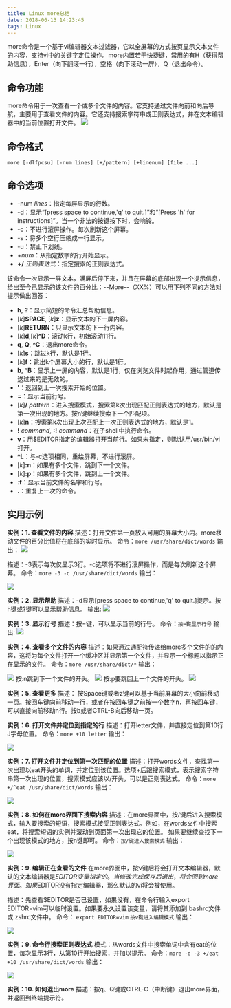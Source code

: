 ```yaml
---
title: Linux more总结
date: 2018-06-13 14:23:45
tags: Linux
---
```



more命令是一个基于vi编辑器文本过滤器，它以全屏幕的方式按页显示文本文件的内容，支持vi中的关键字定位操作。more内置若干快捷键，常用的有H（获得帮助信息），Enter（向下翻滚一行），空格（向下滚动一屏），Q（退出命令）。

<!-- more -->
## 命令功能

more命令用于一次查看一个或多个文件的内容。它支持通过文件向前和向后导航，主要用于查看文件的内容。它还支持搜索字符串或正则表达式，并在文本编辑器中的当前位置打开文件。
![](http://pabfn7ecx.bkt.clouddn.com/more/more-man.png)

## 命令格式

`more [-dlfpcsu] [-num lines] [+/pattern] [+linenum] [file ...]`

## 命令选项

- -num *lines*：指定每屏显示的行数。
- -d：显示“[press space to continue,'q' to quit.]”和“[Press 'h' for instructions]”。当一个非法的按键按下时，会响铃。
- -c：不进行滚屏操作。每次刷新这个屏幕。
- -s：将多个空行压缩成一行显示。
- -u：禁止下划线。
- +*num*：从指定数字的行开始显示。
- **+/** *正则表达式*：指定搜索的正则表达式。

该命令一次显示一屏文本，满屏后停下来，并且在屏幕的底部出现一个提示信息，给出至今己显示的该文件的百分比：--More--（XX%）可以用下列不同的方法对提示做出回答：

- **h**, **?**：显示简短的命令汇总帮助信息。
- [*k*]**SPACE**, [*k*]**z**：显示文本的下一屏内容。
- [*k*]**RETURN**：只显示文本的下一行内容。
- [*k*]**d**,[*k*]**^D**：滚动k行，初始滚动11行。
- **q**, **Q**, **^C**：退出more命令。
- [*k*]**s**：跳过k行，默认是1行。
- [*k*]**f**：跳出k个屏幕大小的行，默认是1行。
- **b**, **^B**：显示上一屏的内容，默认是1行，仅在浏览文件时起作用，通过管道传送过来的是无效的。
- **'**：返回到上一次搜索开始的位置。
- **=**：显示当前行号。
- [*k*]**/** *pattern*：进入搜索模式，搜索第k次出现匹配正则表达式的地方，默认是第一次出现的地方。按n键继续搜索下一个匹配项。
- [*k*]**n**：搜索第k次出现上次匹配上一次正则表达式的地方，默认是1。
- **!** *command*, **:!** *command*：在子shell中执行命令。
- **v**：用$EDITOR指定的编辑器打开当前行。如果未指定，则默认用/usr/bin/vi打开。
- **^L**：与-c选项相同，重绘屏幕，不进行滚屏。
- [*k*]**:n**：如果有多个文件，跳到下一个文件。
- [*k*]**:p**：如果有多个文件，跳到上一个文件。
- **:f**：显示当前文件的名字和行号。
- **.**：重复上一次的命令。



## 实用示例

**实例：1. 查看文件的内容**
描述：打开文件第一页放入可用的屏幕大小内。more移动文件的百分比值将在底部的实时显示。
命令：`more /usr/share/dict/words`
输出：
![](http://pabfn7ecx.bkt.clouddn.com/more/more.png)

描述：-3表示每次仅显示3行。-c选项将不进行滚屏操作，而是每次刷新这个屏幕。
命令：`more -3 -c /usr/share/dict/words`
输出：

![](http://pabfn7ecx.bkt.clouddn.com/more/more-editor.png)

**实例：2. 显示帮助**
描述：-d显示[press space to continue,'q' to quit.]提示。按h键或?键可以显示帮助信息。
输出:
![](http://pabfn7ecx.bkt.clouddn.com/more/more-h.png)


**实例：3. 显示行号**
描述：按=键，可以显示当前的行号。
命令：`按=键显示行号`
输出:
![](http://pabfn7ecx.bkt.clouddn.com/more/more-=.png)


**实例：4. 查看多个文件的内容**
描述：如果通过通配符传递给more多个文件的的内容，这将为每个文件打开一个缓冲区并显示第一个文件，并显示一个标题以指示正在显示的文件。
命令：`more /usr/share/dict/*`
输出：

![](http://pabfn7ecx.bkt.clouddn.com/more/more-n-p.png)
按:n跳到下一个文件的开头。
![](http://pabfn7ecx.bkt.clouddn.com/more/more-next-file.png)
按:p要跳回上一个文件的开头。
![](http://pabfn7ecx.bkt.clouddn.com/more/more-previous-file.png)

**实例：5. 查看更多**
描述：
按Space键或者z键可以基于当前屏幕的大小向前移动一页。按回车键向前移动一行，或者在按回车键之前按一个数字n，再按回车键，可以直接向前移动n行。按b或者CTRL-B向后移动一页。

**实例：6. 打开文件并定位到指定的行**
描述：打开letter文件，并直接定位到第10行J字母位置。
命令：`more +10 letter`
输出：

![](http://pabfn7ecx.bkt.clouddn.com/more/more-to-line-number.png)


**实例：7. 打开文件并定位到第一次匹配的位置**
描述：打开words文件，查找第一次出现以eat开头的单词，并定位到该位置。选项+后跟搜索模式，表示搜索字符串第一次出现的位置，搜索模式应该以/开头，可以是正则表达式。
命令：`more +/^eat /usr/share/dict/words`
输出：

![](http://pabfn7ecx.bkt.clouddn.com/more/more-wildcard.png)


**实例：8. 如何在more界面下搜索内容**
描述：在more界面中，按/键后进入搜索模式，输入要搜索的短语，搜索模式接受正则表达式。例如，在words文件中搜索eat，将搜索短语的实例并滚动到页面第一次出现它的位置。
如果要继续查找下一个出现该模式的地方，按n键即可。
命令：`按/键进入搜索模式`
输出：

![](http://pabfn7ecx.bkt.clouddn.com/more/more-search.png)


**实例：9. 编辑正在查看的文件**
在more界面中，按v键后将会打开文本编辑器，默认的文本编辑器是$EDITOR变量指定的。当修改完成保存后退出，将会回到more界面。如果$EDITOR没有指定编辑器，那么默认的vi将会被使用。

描述：先查看$EDITOR是否已设置，如果没有，在命令行输入export EDITOR=vim可以临时设置。如果要永久设置该变量，请将其添加到.bashrc文件或.zshrc文件中。
命令：
`export EDITOR=vim`
`按v键进入编辑模式`
输出：

![](http://pabfn7ecx.bkt.clouddn.com/more/more-editor.png)

**实例：9. 命令行搜索正则表达式**
模式：从words文件中搜索单词中含有eat的位置，每次显示3行，从第10行开始搜索，并加以提示。
命令：`more -d -3 +/eat +10 /usr/share/dict/words`
输出：

![](http://pabfn7ecx.bkt.clouddn.com/more/more-editor.png)



**实例：10. 如何退出more**
描述：按q、Q键或CTRL-C（中断键）退出more界面，并返回到终端提示符。



